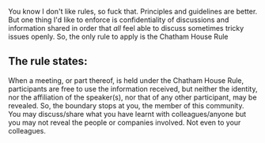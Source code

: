 You know I don't like rules, so fuck that.  Principles and guidelines are better. But one thing I'd like to enforce is confidentiality of discussions and information shared in order that *all* feel able to discuss sometimes tricky issues openly.  So, the only rule to apply is the Chatham House Rule

## The rule states: ##
When a meeting, or part thereof, is held under the Chatham House Rule, participants are free to use the information received, but neither the identity, nor the affiliation of the speaker(s), nor that of any other participant, may be revealed.  So, the boundary stops at you, the member of this community. You may discuss/share what you have learnt with colleagues/anyone but you may not reveal the people or companies involved. Not even to your colleagues.
